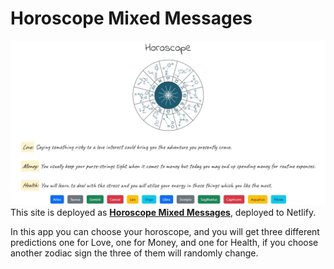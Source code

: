 # Horoscope Mixed Messages
![Horoscope Mixed Messages Screenshot](https://github.com/LeticiaPerdomenico/Horoscope--Mixed-Messages-/blob/main/horoscope.jpg)
This site is deployed as **[Horoscope Mixed Messages](https://horoscope-mixed-messages.netlify.app/)**, deployed to Netlify.


In this app you can choose your horoscope, and you will get three different predictions one for Love, one for Money, and one for Health, if you choose another zodiac sign the three of them will randomly change. 

